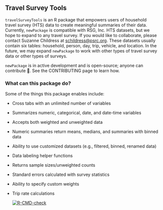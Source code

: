 ## Travel Survey Tools
`travelSurveyTools` is an R package that empowers users of household travel survey (HTS) data to create meaningful summaries of their data. Currently, `newPackage` is compatible with RSG, Inc. HTS datasets, but we hope to expand to any travel survey. If you would like to collaborate, please contact Suzanne Childress at schildress@psrc.org. These datasets usually contain six tables: household, person, day, trip, vehicle, and location. In the future, we may expand `newPackage` to work with other types of travel survey data or other types of surveys.

`newPackage` is in active development and is open-source; anyone can contribute 🤝. See the CONTRIBUTING page to learn how.

### What can this package do?
Some of the things this package enables include:
* Cross tabs with an unlimited number of variables 
* Summarizes numeric, categorical, date, and date-time variables
* Accepts both weighted and unweighted data
* Numeric summaries return means, medians, and summaries with binned data
* Ability to use customized datasets (e.g., filtered, binned, renamed data)
* Data labeling helper functions
* Returns sample sizes/unweighted counts
* Standard errors calculated with survey statistics
* Ability to specify custom weights
* Trip rate calculations

  <!-- badges: start -->
  [![R-CMD-check](https://github.com/RSGInc/travelSurveyTools/actions/workflows/R-CMD-check.yaml/badge.svg)](https://github.com/RSGInc/travelSurveyTools/actions/workflows/R-CMD-check.yaml)
  <!-- badges: end -->
